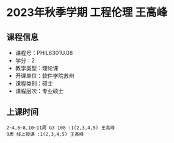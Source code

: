 # 2023年秋季学期 工程伦理 王高峰






## 课程信息

- 课程号：PHIL6301U.08
- 学分：2
- 教学类型：理论课
- 开课单位：软件学院苏州
- 课程类别：硕士
- 课程层次：专业硕士

## 上课时间

```
2~4,6~8,10~11周 G3-108 :1(2,3,4,5) 王高峰
9周 线上授课 :1(2,3,4,5) 王高峰
```

